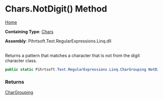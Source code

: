 # Chars\.NotDigit\(\) Method

[Home](../../../../../../README.md)

**Containing Type**: [Chars](../README.md)

**Assembly**: Pihrtsoft\.Text\.RegularExpressions\.Linq\.dll

\
Returns a pattern that matches a character that is not from the digit character class\.

```csharp
public static Pihrtsoft.Text.RegularExpressions.Linq.CharGrouping NotDigit()
```

### Returns

[CharGrouping](../../CharGrouping/README.md)


